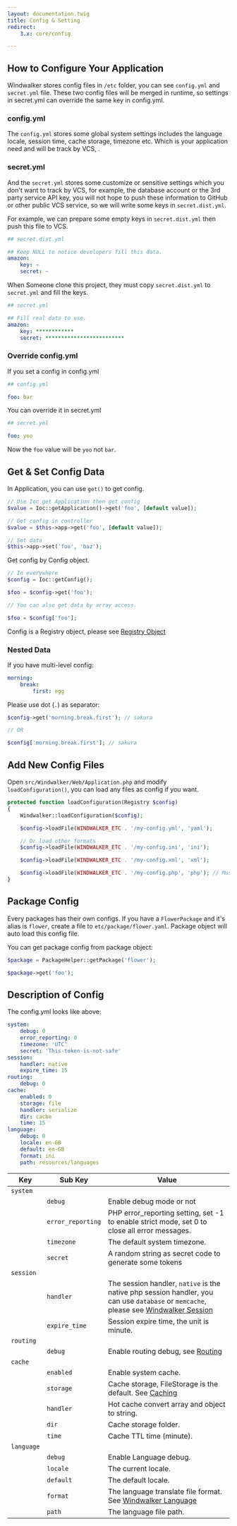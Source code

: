 ```yaml
---
layout: documentation.twig
title: Config & Setting
redirect:
    3.x: core/config

---
```


## How to Configure Your Application

Windwalker stores config files in `/etc` folder, you can see `config.yml` and `secret.yml` file. These two config files will be merged
in runtime, so settings in secret.yml can override the same key in config.yml.

### config.yml

The `config.yml` stores some global system settings includes the language locale, session time, cache storage, timezone etc.
Which is your application need and will be track by VCS, .

### secret.yml

And the `secret.yml` stores some customize or sensitive settings which you don't want to track by VCS, for example, the database account
or the 3rd party service API key, you will not hope to push these information to GitHub or other public VCS service, so we will
write some keys in `secret.dist.yml`.

For example, we can prepare some empty keys in `secret.dist.yml` then push this file to VCS.

``` yaml
## secret.dist.yml

## Keep NULL to notice developers fill this data.
amazon:
    key: ~
    secret: ~
```

When Someone clone this project, they must copy `secret.dist.yml` to `secret.yml` and fill the keys.

``` yaml
## secret.yml

## Fill real data to use.
amazon:
    key: ************
    secret: *************************
```

### Override config.yml

If you set a config in config.yml

``` yaml
## config.yml

foo: bar
```

You can override it in secret.yml

``` yaml
## secret.yml

foo: yoo
```

Now the `foo` value will be `yoo` not `bar`.


## Get & Set Config Data

In Application, you can use `get()` to get config.

``` php
// Use Ioc get Application then get config
$value = Ioc::getApplication()->get('foo', [default value]);
```

``` php
// Get config in controller
$value = $this->app->get('foo', [default value]);

// Set data
$this->app->set('foo', 'baz');
```

Get config by Config object.

``` php
// In everywhere
$config = Ioc::getConfig();

$foo = $config->get('foo');

// You can also get data by array access.

$foo = $config['foo'];
```

Config is a Registry object, please see [Registry Object](../more/registry.html)

### Nested Data

If you have multi-level config:

``` yaml
morning:
    break:
        first: egg
```

Please use dot (`.`) as separator:

``` php
$config->get('morning.break.first'); // sakura

// OR

$config['morning.break.first']; // sakura
```

## Add New Config Files

Open `src/Windwalker/Web/Application.php` and modify `loadConfiguration()`, you can load any files as config if you want.

``` php
protected function loadConfiguration(Registry $config)
{
    Windwalker::loadConfiguration($config);

    $config->loadFile(WINDWALKER_ETC . '/my-config.yml', 'yaml');

    // Or load other formats
    $config->loadFile(WINDWALKER_ETC . '/my-config.ini', 'ini');

    $config->loadFile(WINDWALKER_ETC . '/my-config.xml', 'xml');

    $config->loadFile(WINDWALKER_ETC . '/my-config.php', 'php'); // Must return array
}
```

## Package Config

Every packages has their own configs. If you have a `FlowerPackage` and it's alias is `flower`, create a file to `etc/package/flower.yaml`.
Package object will auto load this config file.

You can get package config from package object:

``` php
$package = PackageHelper::getPackage('flower');

$package->get('foo');
```

## Description of Config

The config.yml looks like above:

``` yaml
system:
    debug: 0
    error_reporting: 0
    timezone: 'UTC'
    secret: 'This-token-is-not-safe'
session:
    handler: native
    expire_time: 15
routing:
    debug: 0
cache:
    enabled: 0
    storage: file
    handler: serialize
    dir: cache
    time: 15
language:
    debug: 0
    locale: en-GB
    default: en-GB
    format: ini
    path: resources/languages
```

| Key | Sub Key | Value |
| -------- | -- | -- |
| `system` | | |
| | `debug` | Enable debug mode or not |
| | `error_reporting` | PHP error_reporting setting, set -1 to enable strict mode, set 0 to close all error messages. |
| | `timezone` | The default system timezone. |
| | `secret` | A random string as secret code to generate some tokens |
| `session` | |  |
| | `handler` | The session handler, `native` is the native php session handler, you can use `database` or `memcache`, please see [Windwalker Session](https://github.com/ventoviro/windwalker/tree/master/src/Session#windwalker-session) |
| | `expire_time` | Session expire time, the unit is minute. |
| `routing` | |  |
| | `debug` | Enable routing debug, see [Routing](./documentation/mvc/uri-route-building.html) |
| `cache` | | |
| | `enabled` | Enable system cache. |
| | `storage` | Cache storage, FileStorage is the default. See [Caching](./documentation/more/caching.html) |
| | `handler` | Hot cache convert array and object to string. |
| | `dir` | Cache storage folder. |
| | `time` | Cache TTL time (minute). |
| `language` | |  |
| | `debug` | Enable Language debug. |
| | `locale` | The current locale. |
| | `default` | The default locale. |
| | `format` | The language translate file format. See [Windwalker Language](https://github.com/ventoviro/windwalker/tree/master/src/Language) |
| | `path` | The language file path. |
